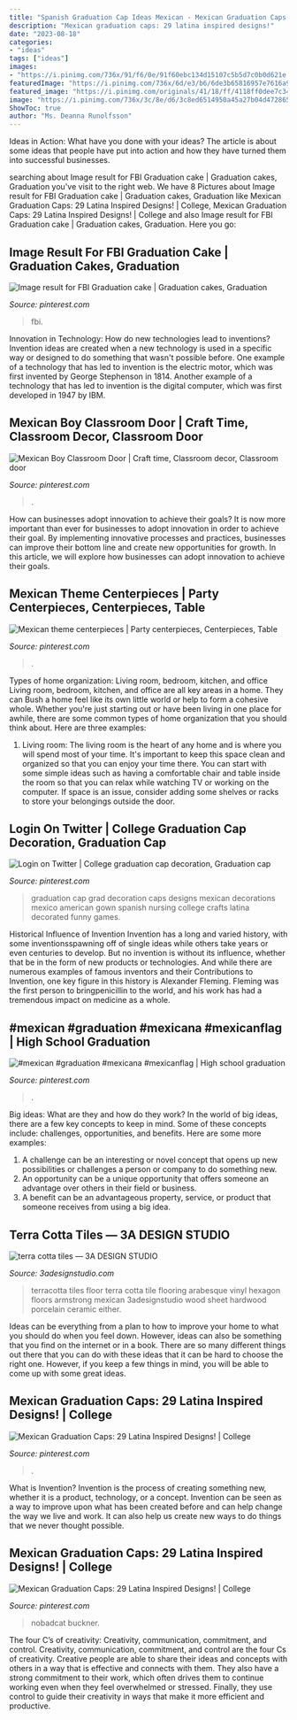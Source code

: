 ```yaml
---
title: "Spanish Graduation Cap Ideas Mexican - Mexican Graduation Caps: 29 Latina Inspired Designs!"
description: "Mexican graduation caps: 29 latina inspired designs!"
date: "2023-08-18"
categories:
- "ideas"
tags: ["ideas"]
images:
- "https://i.pinimg.com/736x/91/f6/0e/91f60ebc134d15107c5b5d7c0b0d621e.jpg"
featuredImage: "https://i.pinimg.com/736x/6d/e3/b6/6de3b65816957e7616a9f53f9dd11990.jpg"
featured_image: "https://i.pinimg.com/originals/41/18/ff/4118ff0dee7c344d62735ca417607fd5.jpg"
image: "https://i.pinimg.com/736x/3c/8e/d6/3c8ed6514950a45a27b04d47286512fd.jpg"
ShowToc: true
author: "Ms. Deanna Runolfsson"
---
```



Ideas in Action: What have you done with your ideas?
The article is about some ideas that people have put into action and how they have turned them into successful businesses.

	

		
searching about Image result for FBI Graduation cake | Graduation cakes, Graduation you've visit to the right web. We have 8 Pictures about Image result for FBI Graduation cake | Graduation cakes, Graduation like Mexican Graduation Caps: 29 Latina Inspired Designs! | College, Mexican Graduation Caps: 29 Latina Inspired Designs! | College and also Image result for FBI Graduation cake | Graduation cakes, Graduation. Here you go:
		
    
## Image Result For FBI Graduation Cake | Graduation Cakes, Graduation

<img loading=lazy src="https://i.pinimg.com/736x/f1/54/6e/f1546e983e36ebbb809b5d5bb896fe5b.jpg" onerror="this.onerror=null;this.src='https://tse4.mm.bing.net/th?id=OIP.rKMC6N7q9KwrlpyhYRpUEgHaHa&amp;pid=15.1';" alt="Image result for FBI Graduation cake | Graduation cakes, Graduation">

_Source: pinterest.com_

>fbi. 

	

Innovation in Technology: How do new technologies lead to inventions?
Invention ideas are created when a new technology is used in a specific way or designed to do something that wasn't possible before. One example of a technology that has led to invention is the electric motor, which was first invented by George Stephenson in 1814. Another example of a technology that has led to invention is the digital computer, which was first developed in 1947 by IBM.

    
## Mexican Boy Classroom Door | Craft Time, Classroom Decor, Classroom Door

<img loading=lazy src="https://i.pinimg.com/originals/34/d5/d8/34d5d8a3b32450fd0271655c283573f9.jpg" onerror="this.onerror=null;this.src='https://tse2.mm.bing.net/th?id=OIP.7DB0q1aPW5JF3HXbuGUZPwHaNL&amp;pid=15.1';" alt="Mexican Boy Classroom Door | Craft time, Classroom decor, Classroom door">

_Source: pinterest.com_

>. 

	

How can businesses adopt innovation to achieve their goals?
It is now more important than ever for businesses to adopt innovation in order to achieve their goal. By implementing innovative processes and practices, businesses can improve their bottom line and create new opportunities for growth. In this article, we will explore how businesses can adopt innovation to achieve their goals.

    
## Mexican Theme Centerpieces | Party Centerpieces, Centerpieces, Table

<img loading=lazy src="https://i.pinimg.com/originals/41/18/ff/4118ff0dee7c344d62735ca417607fd5.jpg" onerror="this.onerror=null;this.src='https://tse3.mm.bing.net/th?id=OIP.sbACegeXj71NaD66PBe5wQHaJ4&amp;pid=15.1';" alt="Mexican theme centerpieces | Party centerpieces, Centerpieces, Table">

_Source: pinterest.com_

>. 

	

Types of home organization: Living room, bedroom, kitchen, and office
Living room, bedroom, kitchen, and office are all key areas in a home. They can Bush a home feel like its own little world or help to form a cohesive whole. Whether you're just starting out or have been living in one place for awhile, there are some common types of home organization that you should think about. Here are three examples:
1. Living room: The living room is the heart of any home and is where you will spend most of your time. It's important to keep this space clean and organized so that you can enjoy your time there. You can start with some simple ideas such as having a comfortable chair and table inside the room so that you can relax while watching TV or working on the computer. If space is an issue, consider adding some shelves or racks to store your belongings outside the door.


    
## Login On Twitter | College Graduation Cap Decoration, Graduation Cap

<img loading=lazy src="https://i.pinimg.com/originals/c9/a7/25/c9a7250adcdd2bb2975ff6a417e2108d.jpg" onerror="this.onerror=null;this.src='https://tse4.mm.bing.net/th?id=OIP._kdhtTUW-HQTYVFmUfglKgHaHa&amp;pid=15.1';" alt="Login on Twitter | College graduation cap decoration, Graduation cap">

_Source: pinterest.com_

>graduation cap grad decoration caps designs mexican decorations mexico american gown spanish nursing college crafts latina decorated funny games. 

	

Historical Influence of Invention
Invention has a long and varied history, with some inventionsspawning off of single ideas while others take years or even centuries to develop. But no invention is without its influence, whether that be in the form of new products or technologies. And while there are numerous examples of famous inventors and their Contributions to Invention, one key figure in this history is Alexander Fleming. Fleming was the first person to bringpenicillin to the world, and his work has had a tremendous impact on medicine as a whole.

    
## #mexican #graduation #mexicana #mexicanflag | High School Graduation

<img loading=lazy src="https://i.pinimg.com/736x/3c/8e/d6/3c8ed6514950a45a27b04d47286512fd.jpg" onerror="this.onerror=null;this.src='https://tse3.mm.bing.net/th?id=OIP.7uhYzkcnY2F_O2hfPj4jcgHaJQ&amp;pid=15.1';" alt="#mexican #graduation #mexicana #mexicanflag | High school graduation">

_Source: pinterest.com_

>. 

	

Big ideas: What are they and how do they work?
In the world of big ideas, there are a few key concepts to keep in mind. Some of these concepts include: challenges, opportunities, and benefits. Here are some more examples:
1. A challenge can be an interesting or novel concept that opens up new possibilities or challenges a person or company to do something new. 
2. An opportunity can be a unique opportunity that offers someone an advantage over others in their field or business. 
3. A benefit can be an advantageous property, service, or product that someone receives from using a big idea.

    
## Terra Cotta Tiles — 3A DESIGN STUDIO

<img loading=lazy src="https://static1.squarespace.com/static/5213c7b1e4b0750ce7ed26b0/t/542ac4a2e4b0a0b7f51178d1/1412088994775/" onerror="this.onerror=null;this.src='https://tse4.mm.bing.net/th?id=OIP.R_-_AmRq9u47J25n9h8KwAHaFQ&amp;pid=15.1';" alt="terra cotta tiles — 3A DESIGN STUDIO">

_Source: 3adesignstudio.com_

>terracotta tiles floor terra cotta tile flooring arabesque vinyl hexagon floors armstrong mexican 3adesignstudio wood sheet hardwood porcelain ceramic either. 

	

Ideas can be everything from a plan to how to improve your home to what you should do when you feel down. However, ideas can also be something that you find on the internet or in a book. There are so many different things out there that you can do with these ideas that it can be hard to choose the right one. However, if you keep a few things in mind, you will be able to come up with some great ideas.

    
## Mexican Graduation Caps: 29 Latina Inspired Designs! | College

<img loading=lazy src="https://i.pinimg.com/736x/6d/e3/b6/6de3b65816957e7616a9f53f9dd11990.jpg" onerror="this.onerror=null;this.src='https://tse3.mm.bing.net/th?id=OIP.fr9Lvgo-PnOu8KtW7-cCNwHaHa&amp;pid=15.1';" alt="Mexican Graduation Caps: 29 Latina Inspired Designs! | College">

_Source: pinterest.com_

>. 

	

What is Invention?
Invention is the process of creating something new, whether it is a product, technology, or a concept. Invention can be seen as a way to improve upon what has been created before and can help change the way we live and work. It can also help us create new ways to do things that we never thought possible.

    
## Mexican Graduation Caps: 29 Latina Inspired Designs! | College

<img loading=lazy src="https://i.pinimg.com/736x/91/f6/0e/91f60ebc134d15107c5b5d7c0b0d621e.jpg" onerror="this.onerror=null;this.src='https://tse1.mm.bing.net/th?id=OIP._Z7Viz0ZkcXqvWn9dxxiwAHaHa&amp;pid=15.1';" alt="Mexican Graduation Caps: 29 Latina Inspired Designs! | College">

_Source: pinterest.com_

>nobadcat buckner. 

	

The four C’s of creativity: Creativity, communication, commitment, and control.
Creativity, communication, commitment, and control are the four Cs of creativity. Creative people are able to share their ideas and concepts with others in a way that is effective and connects with them. They also have a strong commitment to their work, which often drives them to continue working even when they feel overwhelmed or stressed. Finally, they use control to guide their creativity in ways that make it more efficient and productive.

